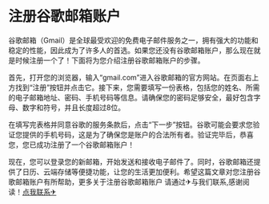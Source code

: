 # 注册谷歌邮箱账户

谷歌邮箱（Gmail）是全球最受欢迎的免费电子邮件服务之一，拥有强大的功能和稳定的性能，因此成为了许多人的首选。如果您还没有谷歌邮箱账户，那么现在就是时候注册一个了！下面将为您介绍注册谷歌邮箱账户的步骤。

首先，打开您的浏览器，输入“gmail.com”进入谷歌邮箱的官方网站。在页面右上方找到“注册”按钮并点击它。接下来，您需要填写一份表格，包括您的姓名、所需的电子邮箱地址、密码、手机号码等信息。请确保您的密码足够安全，最好包含字母、数字和符号，并且长度超过8位。

在填写完表格并同意谷歌的服务条款后，点击“下一步”按钮。谷歌可能会要求您验证您提供的手机号码，这是为了确保您是账户的合法所有者。验证完毕后，恭喜您，您已成功注册了一个谷歌邮箱账户！

现在，您可以登录您的新邮箱，开始发送和接收电子邮件了。同时，谷歌邮箱还提供了日历、云端存储等便捷功能，让您的生活更加便利。希望这篇文章对您注册谷歌邮箱账户有所帮助，更多关于注册谷歌邮箱账户 请通过✈与我们联系,感谢阅读！[点我联系✈](https://faq.G208.com)